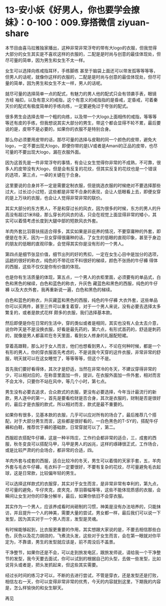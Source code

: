 # 13-安小妖《好男人，你也要学会撩妹》：0-100：009.穿搭微信 ziyuan-share

本节目由喜马拉雅独家播出，这种非常非常浮夸的带有大logo的衣服，但我觉得大部分的女生其实是不喜欢这样的衣服的，二配是是时尚与创意的最佳体现处，但尽可量的简单，因为男生和女生不太一样。

女生可以选择向练戒指耳环，手练脚练 甚至于脑袋上面还可以带发孤等等等等，但男人的话呢，就像你这样的衣服的，二配是是时尚与创意的最佳体现处，但尽可量的简单，因为男生和女生不太一样，男人的话呢。

就尽可量的选择简单一点的配式，有魅力的男人他的配式只会有领袭手表，眼镜 方经 袖扣，以及有意义的戒指，这个有意义的戒指指的是昏戒，定昏戒，可着秦天价的配式有极度简单的手练向练，一定要避免过于夸张的配式。

很多男生会选择去带一个粗的向练，以及带一个大logo上面相传的戒指，等等等等还有皮的手练，但我想说其实大部分的男生，带这个都会显得不轮不累，最后要说的是，皮带不是必要的，如果你的衣服不是特别合身。

那么你必须要用皮带的话，那尽可量的选择与皮鞋的同一个颜色的皮带，避免大logo，一定不要出现大logo，即便你带的是LV或者是Amani的正品的皮带，也尽可量的不要出现大logo，漏在衣服外面。

因为这首先是一件非常浮夸的事情，有会让女生觉得你非常的不成熟，不可靠，很多人的皮带没有大logo，但是会有反复的花纹，但其实反复的花纹也是一个错误的选项，第三点，一卓的关键在于合身。

这里要说的合身并不一定是需要定制衣服，但是挑选衣服的时候绝对不要选择那些过大，过长过小过短，这些都是非常不合身的表现，会让人低眼看上去，即便女穿的是上万块的衣服，也会让人觉得非常非常的联价。

其实大部分的东方男人，不是和穿过长的风衣，因为很多的时候，东方的男人的升高没有超过1米8级，那么穿长的风衣的话，只会在视觉上面显得非常的矮小，其实可以着情考虑长度到大腿中部的短款风衣外套。

羊肉外套比羽蓉扶摇适合得多，其实如果是非庇养的情况，不要穿庸种的外套，即便是在冬天，因为一旦女穿得很庸种的话，了女生的低眼的直观印象，甚至于身边的朋友的低眼的直观印象，会觉得其实你是没有形的一个男人。

第四点是细节张显价值，细节出列的好的秀扣，一定在女生心目中是加分的选项，运趟的很好的称衣，纯色的不带花纹不料很好的梯续，颜色不张扬的牛仔褲 得体的西服，这些不仅仅是你有价值的体现。

也是你有生活质量的体现，第五点，一个男人的衣柜里面，必须要有的单品式，白色和黑色的梯续，白色和蓝色的称衣，升灰色 藏蓝色和黑色的西服，纯色的牛仔褲 以及大衣外套，我再重新说一遍，白色和黑色的梯续。

白色和蓝色的称衣，升灰藏蓝和黑色的西服，纯色的牛仔褲 大衣外套，这些单品你可以买两件，甚至三件可以重复着穿，对于一个男人来说，没有必要去选择太多繁复的，或者是款式花样 颇多的衣服，我们选择基本款。

然后即便是你在日常的生活中，穿的类似或者是相同，其实也没有人会太去介意，说你昨天是不是没换衣服，好看是最先药的，第六点，有形式首药的，舒适是刺药的，就像是男人都喜欢在冬天里面，看到女人修身的礼服配短裙。

穿着高跟鞋，那么对于女人而言，他们也想看到男人，不论在何种时候，都是一个有形的男人，你的穿衣服首先考虑的，不是说我今天穿的这件衣服，非常非常的舒服，明天就可以在这女睡觉了，等等等等，但这个不是。

首先我们要好看得体，其次才是舒适，当然在非常冷的冬天，不建议穿得非常的少，可以相对应的，在称音里面加一件，提训，在衣服外面加一件外套，相对而言不会太冷，只要你不站在风中，等几个小时，第七点。

男生没有必要去追求，合众款式的衣服，更没有必要选择，今年当计最流行的新款，男人逐中的第一，首先是要看检财是否合身，其次是衣服的，财制是否是很好的，最后才是衣服的款式，所以相对而言，款式是最不重要的。

如果你有很多，见基本款的衣服，几乎可以应对所有的场合了，最后推荐几个搭配，对于大部分男生而言，这些都是很好看的，一白色黑色的T-SY的，搭配牛仔褲和白鞋，推荐优于褲的基础款，日常穿就可以了，第二。

西服趁衣搭配牛仔褲，这是一种半阵庄，工作约会都非常的适合，三，成套的西服，秋冬变良可以搭配马甲，马甲是男人的凶兆，这样的琢磚很正式，工作场合，或是比较严肃的约会场合，都非常的合适，四。

羊肉外套与成套的西服，适合比较冷的冬天，男生可以着情的天家手套，五，羊肉外套与毛衣牛仔褲，毛衣料子一定要很好，不要有复杂的花纹，尽可量避免毛衣起球，这是日常款，比较偏年轻的男生。

可以选择这样款式的衣服穿，其实对于女生而言，是非常非常有幸利的，第九点，尽可量的避免，牛仔夾克，皮夾克，厚羽蓉幅等等，这些不能体现质感的衣服，会瞬间让女生对你的印象分解半，最后，如果你依旧不会穿衣服。

其实作为一个男人，应该养成看时尚砸制的习惯，神美是没有办法培养的，只能抹访，并且提升一个人的神美，需要大量的尝试，男女都一样，最后我们可以说一下发型，因为其实对于一个男人而言，发型是灵魂。

有时候能够起到，比衣服更重要的作用，其实想跟大家说的是，不要去相信那些白色，灰色以及花力胡烧的，飞煮流头发，这些对于女生而言，会在第一眼就对你平定为，不靠谱，男生的发型就应该是，前不周没后不盖景。

干净整节，如果你还是不会，可以走到旅发电区，跟旅发师说，请给我一个干净整节的发型，我今天要去面试，你可以试到的根据自己的头型，去做一些发型，比如说背头或者是，把头发抓起来，但这些其实需要。

经过长时间的练习才可以，不断的去进行尝试，不管是穿衣，还是发型还是打败，相信左右一天，你可以变得非常非常的优秀，今天的内容就到这里，下期我的内容是，怎么样愉快的和女生聊天。

再见